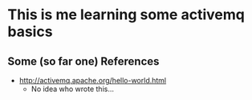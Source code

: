 # This is me learning some activemq basics

## Some (so far one) References

 - http://activemq.apache.org/hello-world.html
   - No idea who wrote this...